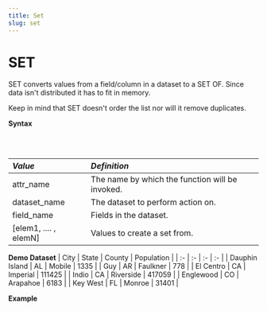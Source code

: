 ```yaml
---
title: Set
slug: set
---
```


# SET

SET converts values from a field/column in a dataset to a SET OF. Since data isn't distributed it has to fit in memory.

Keep in mind that SET doesn't order the list nor will it remove duplicates.

**Syntax**
<pre>
    <EclCode 
    code="attr_name := SET(dataset_name, field_name)
    attr_name := SET[elem1, elem2, .... , elemN]">
    </EclCode>
</pre>

| _Value_ | _Definition_ |
| :- | :- |
| attr_name | The name by which the function will be invoked. |
| dataset_name | The dataset to perform action on. |
| field_name | Fields in the dataset. |
| [elem1, .... , elemN] | Values to create a set from. |

**Demo Dataset**
| City | State | County | Population |
| :- | :- | :- | :- |
| Dauphin Island | AL | Mobile | 1335 |
| Guy | AR | Faulkner | 778 |
| El Centro | CA | Imperial | 111425 |
| Indio | CA | Riverside | 417059 |
| Englewood | CO | Arapahoe | 6183 |
| Key West | FL | Monroe | 31401 |

**Example**
<pre>
    <EclCode
    id="SetExample"
    tryMe="SetExample"
    code="/* SET Example:*/

    Pop_Layout := RECORD
    STRING   City;
    STRING   State;
    STRING   County;
    INTEGER  Population;
    END;

    // Inline demo dataset
    Pop_DS := DATASET([
                    {'Dauphin Island', 'AL', 'Mobile', 1335},
                    {'Guy', 'AR', 'Faulkner', 778},
                    {'El Centro', 'CA', 'Imperial', 111425},
                    {'Indio', 'CA', 'Riverside', 417059},
                    {'Englewood', 'CO', 'Arapahoe', 6183},
                    {'Keywest', 'FL', 'Monroe', 31401}], 
                    Pop_Layout);

    // Converting a field to SET
    CitySet := SET(Pop_DS, City);
    OUTPUT(CitySet, NAMED('CitySet'));">
    </EclCode>
</pre>

